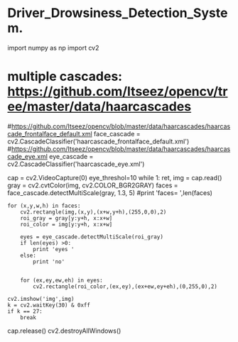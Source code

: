 # Driver_Drowsiness_Detection_System.

import numpy as np
import cv2

# multiple cascades: https://github.com/Itseez/opencv/tree/master/data/haarcascades

#https://github.com/Itseez/opencv/blob/master/data/haarcascades/haarcascade_frontalface_default.xml
face_cascade = cv2.CascadeClassifier('haarcascade_frontalface_default.xml')
#https://github.com/Itseez/opencv/blob/master/data/haarcascades/haarcascade_eye.xml
eye_cascade = cv2.CascadeClassifier('haarcascade_eye.xml')

cap = cv2.VideoCapture(0)
eye_threshol=10
while 1:
    ret, img = cap.read()
    gray = cv2.cvtColor(img, cv2.COLOR_BGR2GRAY)
    faces = face_cascade.detectMultiScale(gray, 1.3, 5)
    #print 'faces= ',len(faces)
    

    for (x,y,w,h) in faces:
        cv2.rectangle(img,(x,y),(x+w,y+h),(255,0,0),2)
        roi_gray = gray[y:y+h, x:x+w]
        roi_color = img[y:y+h, x:x+w]
        
        eyes = eye_cascade.detectMultiScale(roi_gray)
        if len(eyes) >0:
            print 'eyes '
        else:
            print 'no'
            
        
        for (ex,ey,ew,eh) in eyes:
            cv2.rectangle(roi_color,(ex,ey),(ex+ew,ey+eh),(0,255,0),2)

    cv2.imshow('img',img)
    k = cv2.waitKey(30) & 0xff
    if k == 27:
        break

cap.release()
cv2.destroyAllWindows()
